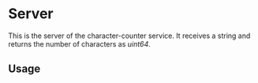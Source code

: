 # Server
This is the server of the character-counter service.
It receives a string and returns the number of characters as *uint64*.

## Usage



